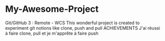 # My-Awesome-Project
Git/GitHub 3 : Remote - WCS
This wonderful project is created to experiment git notions like clone, push and pull
ACHIEVEMENTS 
J'ai réussi à faire clone, pull et je m'apprête à faire push
